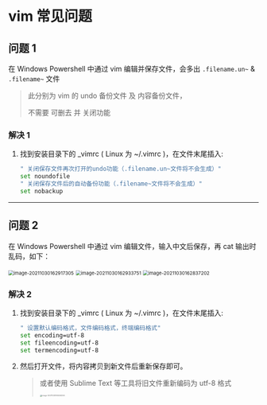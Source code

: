 # vim 常见问题

## 问题 1

在 Windows Powershell 中通过 vim 编辑并保存文件，会多出 `.filename.un~` & `.filename~` 文件

> 此分别为 vim 的 undo 备份文件 及 内容备份文件，
>
> 不需要 可删去 并 关闭功能

### 解决 1

1. 找到安装目录下的 _vimrc ( Linux 为 ~/.vimrc )，在文件末尾插入:

    ```bash
    " 关闭保存文件再次打开的undo功能（.filename.un~文件将不会生成）"
    set noundofile
    " 关闭保存文件后的自动备份功能（.filename~文件将不会生成）"
    set nobackup
    ```

---

## 问题 2

在 Windows Powershell 中通过 vim 编辑文件，输入中文后保存，再 cat 输出时乱码，如下：

<img src="https://gitee.com/yzketx/image-markdown/raw/master/img/202110301629336.png" alt="image-20211030162917305" style="zoom: 67%;" />

<img src="https://gitee.com/yzketx/image-markdown/raw/master/img/202110301629779.png" alt="image-20211030162933751" style="zoom:67%;" />

<img src="https://gitee.com/yzketx/image-markdown/raw/master/img/202110301628299.png" alt="image-20211030162837202" style="zoom:67%;" />

### 解决 2

1. 找到安装目录下的 _vimrc ( Linux 为 ~/.vimrc )，在文件末尾插入:

    ```bash
    " 设置默认编码格式，文件编码格式，终端编码格式"
    set encoding=utf-8
    set fileencoding=utf-8
    set termencoding=utf-8
    ```
2. 然后打开文件，将内容拷贝到新文件后重新保存即可。

    > 或者使用 Sublime Text 等工具将旧文件重新编码为 utf-8 格式
    >
    > <img src="https://gitee.com/yzketx/image-markdown/raw/master/img/202110301650337.png" alt="image-20211030165034250" style="zoom: 25%;" />

